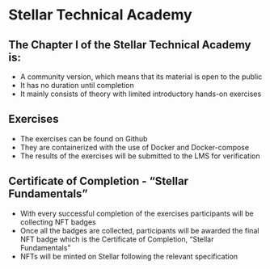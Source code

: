# Stellar Technical Academy

## The Chapter I of the Stellar Technical Academy is:
* A community version, which means that its material is open to the public
* It has no duration until completion 
* It mainly consists of theory with limited introductory hands-on exercises

## Exercises 
* The exercises can be found on Github
* They are containerized with the use of Docker and Docker-compose
* The results of the exercises will be submitted to the LMS for verification 

## Certificate of Completion - “Stellar Fundamentals”
* With every successful completion of the exercises participants will be collecting NFT badges
* Once all the badges are collected, participants will be awarded the final NFT badge which is the Certificate of Completion, “Stellar Fundamentals”
* NFTs will be minted on Stellar following the relevant specification